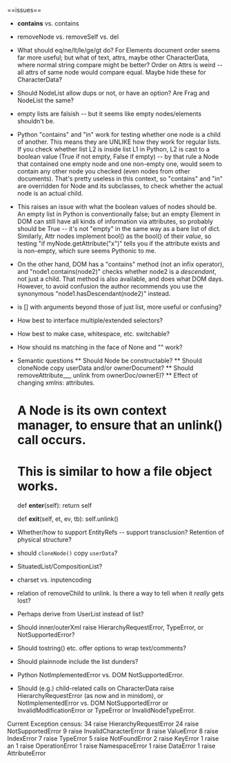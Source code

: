 ==issues==

* __contains__ vs. contains

* removeNode vs. removeSelf vs. del

* What should eq/ne/lt/le/ge/gt do?
For Elements document order seems far
more useful; but what of text, attrs, maybe other CharacterData, where
normal string compare might be better? Order on Attrs is weird -- all attrs
of same node would compare equal. Maybe hide these for CharacterData?

* Should NodeList allow dups or not, or have an option? Are
Frag and NodeList the same?

* empty lists are falsish -- but it seems like empty nodes/elements shouldn't be.

* Python "contains" and "in" work for testing whether one node is a
child of another. This means they are UNLIKE how they work for regular lists.
If you check whether list L2 is inside list L1 in Python, L2 is cast to a
boolean value (True if not empty, False if empty) -- by that rule a Node that
contained one empty node and one non-empty one, would seem to contain any other
node you checked (even nodes from other documents). That's pretty useless in
this context, so "contains" and "in" are overridden for Node and its
subclasses, to check whether the actual node is an actual child.

* This raises an issue with what the boolean values of nodes should be.
An empty list in Python is conventionally false; but an empty Element in DOM
can still have all kinds of information via attributes, so probably should be
True -- it's not "empty" in the same way as a bare list of dict.
Similarly, Attr nodes implement bool() as the bool() of their *value*, so
testing "if myNode.getAttribute("x")" tells you if the attribute exists and
is non-empty, which sure seems Pythonic to me.

* On the other hand, DOM has a "contains" method (not an infix operator),
and "node1.contains(node2)" checks whether node2 is a *descendant*, not
just a child. That method is also available, and does what DOM days. However,
to avoid confusion the author recommends you use the synonymous
"node1.hasDescendant(node2)" instead.

* is [] with arguments beyond those of just list, more useful or confusing?

* How best to interface multiple/extended selectors?

* How best to make case, whitespace, etc. switchable?

* How should ns matching in the face of None and "" work?

* Semantic questions
** Should Node be constructable?
** Should cloneNode copy userData and/or ownerDocument?
** Should removeAttribute___ unlink from ownerDoc/ownerEl?
** Effect of changing xmlns: attributes.

    # A Node is its own context manager, to ensure that an unlink() call occurs.
    # This is similar to how a file object works.
    def __enter__(self):
        return self

    def __exit__(self, et, ev, tb):
        self.unlink()

* Whether/how to support EntityRefs -- support transclusion? Retention
of physical structure?

* should `cloneNode()` copy `userData`?

* SituatedList/CompositionList?

* charset vs. inputencoding

* relation of removeChild to unlink. Is there a way to tell when it *really*
gets lost?

* Perhaps derive from UserList instead of list?

* Should inner/outerXml
raise HierarchyRequestError, TypeError, or NotSupportedError?

* Should tostring() etc. offer options to wrap text/comments?

* Should plainnode include the list dunders?

* Python NotImplementedError vs. DOM NotSupportedError.

* Should (e.g.) child-related calls on CharacterData raise
HierarchyRequestError (as now and in minidom),
or NotImplementedError vs. DOM NotSupportedError
or InvalidModificationError or TypeError or InvalidNodeTypeError.

Current Exception census:
  34  raise HierarchyRequestError
  24  raise NotSupportedError
   9  raise InvalidCharacterError
   8  raise ValueError
   8  raise IndexError
   7  raise TypeError
   5  raise NotFoundError
   2  raise KeyError
   1  raise an
   1  raise OperationError
   1  raise NamespaceError
   1  raise DataError
   1  raise AttributeError
